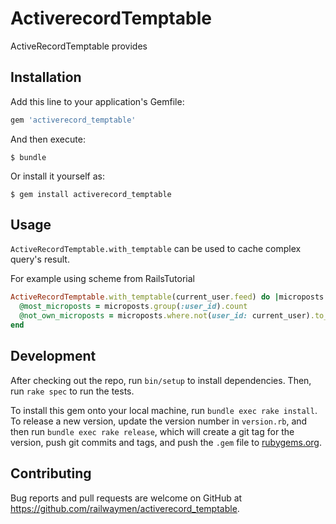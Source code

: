 # ActiverecordTemptable

ActiveRecordTemptable provides

## Installation

Add this line to your application's Gemfile:

```ruby
gem 'activerecord_temptable'
```

And then execute:

    $ bundle

Or install it yourself as:

    $ gem install activerecord_temptable

## Usage

`ActiveRecordTemptable.with_temptable` can be used to cache complex query's result.

For example using scheme from RailsTutorial
```ruby
ActiveRecordTemptable.with_temptable(current_user.feed) do |microposts|
  @most_microposts = microposts.group(:user_id).count
  @not_own_microposts = microposts.where.not(user_id: current_user).to_a # note that to_a is needed to load records
end
```

## Development

After checking out the repo, run `bin/setup` to install dependencies. Then, run `rake spec` to run the tests.

To install this gem onto your local machine, run `bundle exec rake install`. To release a new version, update the version number in `version.rb`, and then run `bundle exec rake release`, which will create a git tag for the version, push git commits and tags, and push the `.gem` file to [rubygems.org](https://rubygems.org).

## Contributing

Bug reports and pull requests are welcome on GitHub at https://github.com/railwaymen/activerecord_temptable.
